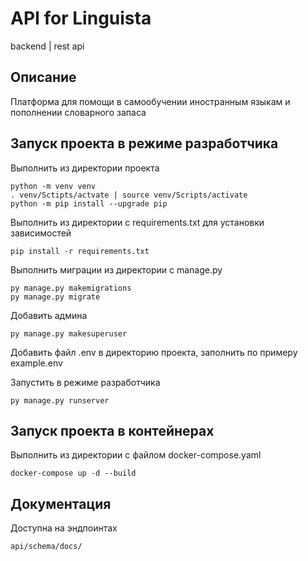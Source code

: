 # API for Linguista
backend | rest api

<!-- [![CI](https://github.com/FSD-For-Self-Dev/LinguistaAPI/actions/workflows/main.yml/badge.svg?branch=main)](https://github.com/FSD-For-Self-Dev/LinguistaAPI/actions/workflows/main.yml) -->

## Описание

Платформа для помощи в самообучении иностранным языкам и пополнении словарного запаса

## Запуск проекта в режиме разработчика

Выполнить из директории проекта

```
python -m venv venv
. venv/Sctipts/actvate | source venv/Scripts/activate
python -m pip install --upgrade pip
```

Выполнить из директории с requirements.txt для установки зависимостей

```
pip install -r requirements.txt
```

Выполнить миграции из директории с manage.py

```
py manage.py makemigrations
py manage.py migrate
```

Добавить админа

```
py manage.py makesuperuser
```

Добавить файл .env в директорию проекта, заполнить по примеру example.env

Запустить в режиме разработчика

```
py manage.py runserver
```

## Запуск проекта в контейнерах

Выполнить из директории с файлом docker-compose.yaml

```
docker-compose up -d --build
```

## Документация

Доступна на эндпоинтах

```
api/schema/docs/
```
